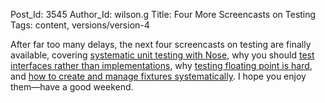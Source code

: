 Post_Id: 3545
Author_Id: wilson.g
Title: Four More Screencasts on Testing
Tags: content, versions/version-4

<p>After far too many delays, the next four screencasts on testing are finally available, covering <a href="{{root_path}}/4_0/test/unit.html">systematic unit testing with Nose</a>, why you should <a href="{{root_path}}/4_0/test/interface.html">test interfaces rather than implementations</a>, why <a href="{{root_path}}/4_0/test/float.html">testing floating point is hard</a>, and <a href="{{root_path}}/4_0/test/fixture.html">how to create and manage fixtures systematically</a>. I hope you enjoy them&mdash;have a good weekend.</p>
